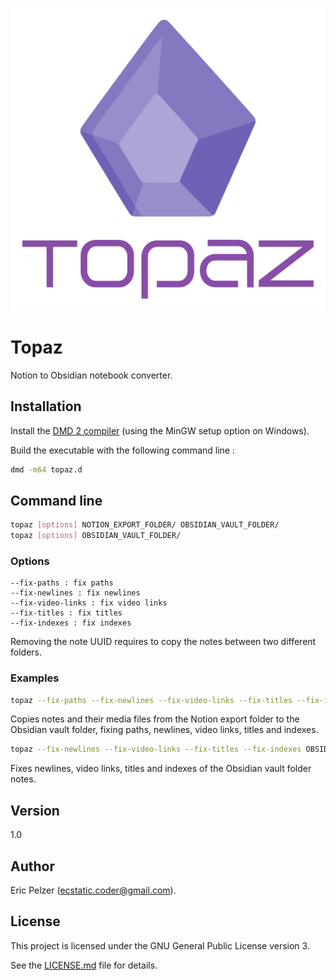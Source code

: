 ![](https://github.com/senselogic/TOPAZ/blob/master/LOGO/topaz.png)

# Topaz

Notion to Obsidian notebook converter.

## Installation

Install the [DMD 2 compiler](https://dlang.org/download.html) (using the MinGW setup option on Windows).

Build the executable with the following command line :

```bash
dmd -m64 topaz.d
```

## Command line

```bash
topaz [options] NOTION_EXPORT_FOLDER/ OBSIDIAN_VAULT_FOLDER/
topaz [options] OBSIDIAN_VAULT_FOLDER/
```


### Options

```
--fix-paths : fix paths
--fix-newlines : fix newlines
--fix-video-links : fix video links
--fix-titles : fix titles
--fix-indexes : fix indexes
```

Removing the note UUID requires to copy the notes between two different folders.

### Examples

```bash
topaz --fix-paths --fix-newlines --fix-video-links --fix-titles --fix-indexes NOTION_EXPORT_FOLDER/ OBSIDIAN_VAULT_FOLDER/
```

Copies notes and their media files from the Notion export folder to the Obsidian vault folder, fixing paths, newlines, video links, titles and indexes.

```bash
topaz --fix-newlines --fix-video-links --fix-titles --fix-indexes OBSIDIAN_VAULT_FOLDER/
```

Fixes newlines, video links, titles and indexes of the Obsidian vault folder notes.

## Version

1.0

## Author

Eric Pelzer (ecstatic.coder@gmail.com).

## License

This project is licensed under the GNU General Public License version 3.

See the [LICENSE.md](LICENSE.md) file for details.

